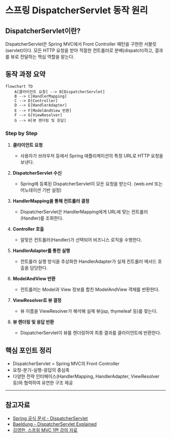 # 스프링 DispatcherServlet 동작 원리

## DispatcherServlet이란?
DispatcherServlet은 Spring MVC에서 Front Controller 패턴을 구현한 서블릿(servlet)이다. 모든 HTTP 요청을 받아 적절한 컨트롤러로 분배(dispatch)하고, 결과를 뷰로 전달하는 핵심 역할을 맡는다.

## 동작 과정 요약

```mermaid
flowchart TD
    A[클라이언트 요청] --> B[DispatcherServlet]
    B --> C[HandlerMapping]
    C --> D[Controller]
    D --> E[HandlerAdapter]
    E --> F[ModelAndView 반환]
    F --> G[ViewResolver]
    G --> H[뷰 렌더링 및 응답]
```

### Step by Step

1. **클라이언트 요청**
    - 사용자가 브라우저 등에서 Spring 애플리케이션의 특정 URL로 HTTP 요청을 보낸다.

2. **DispatcherServlet 수신**
    - Spring에 등록된 DispatcherServlet이 모든 요청을 받는다. (web.xml 또는 어노테이션 기반 설정)

3. **HandlerMapping을 통해 컨트롤러 결정**
    - DispatcherServlet은 HandlerMapping에게 URL에 맞는 컨트롤러(Handler)를 조회한다.

4. **Controller 호출**
    - 알맞은 컨트롤러(Handler)가 선택되어 비즈니스 로직을 수행한다.  
      
5. **HandlerAdapter를 통한 실행**
    - 컨트롤러 실행 방식을 추상화한 HandlerAdapter가 실제 컨트롤러 메서드 호출을 담당한다.

6. **ModelAndView 반환**
    - 컨트롤러는 Model과 View 정보를 합친 ModelAndView 객체를 반환한다.

7. **ViewResolver로 뷰 결정**
    - 뷰 이름을 ViewResolver가 해석해 실제 뷰(jsp, thymeleaf 등)를 찾는다.

8. **뷰 렌더링 및 응답 반환**
    - DispatcherServlet이 뷰를 렌더링하여 최종 결과를 클라이언트에 반환한다.

## 핵심 포인트 정리

- DispatcherServlet = Spring MVC의 Front Controller
- 요청-분기-실행-응답의 중심축
- 다양한 전략 인터페이스(HandlerMapping, HandlerAdapter, ViewResolver 등)와 협력하여 유연한 구조 제공

---

## 참고자료  
- [Spring 공식 문서 - DispatcherServlet](https://docs.spring.io/spring-framework/docs/current/reference/html/web.html#mvc-servlet)
- [Baeldung - DispatcherServlet Explained](https://www.baeldung.com/spring-dispatcherservlet)
- [김영한, 스프링 MVC 1편 강의 자료](https://www.inflearn.com/course/스프링-mvc-1)
